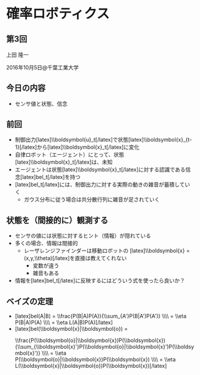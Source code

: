 <h1 style="font-size: 250%;">確率ロボティクス</h1>
<h2>第3回</h2>
上田 隆一

2016年10月5日\@千葉工業大学

<!--nextpage-->
<h2>今日の内容</h2>
<ul>
 	<li>センサ値と状態、信念</li>
</ul>
<!--nextpage-->
<h2>前回</h2>
<ul>
 	<li>制御出力[latex]\\boldsymbol{u}_t[/latex]で状態[latex]\\boldsymbol{x}_{t-1}[/latex]から[latex]\\boldsymbol{x}_t[/latex]に変化</li>
 	<li>自律ロボット（エージェント）にとって、状態[latex]\\boldsymbol{x}_t[/latex]は、未知</li>
 	<li>エージェントは状態[latex]\\boldsymbol{x}_t[/latex]に対する認識である信念[latex]bel_t[/latex]を持つ</li>
 	<li>[latex]bel_t[/latex]には、制御出力に対する実際の動きの雑音が蓄積していく
<ul>
 	<li>ガウス分布に従う場合は共分散行列に雑音が足されていく</li>
</ul>
</li>
</ul>
<!--nextpage-->
<h2>状態を（間接的に）観測する</h2>
<ul>
 	<li>センサの値には状態に対するヒント（情報）が隠れている</li>
 	<li>多くの場合、情報は間接的
<ul>
 	<li>レーザレンジファインダーは移動ロボットの
[latex]\\boldsymbol{x} = (x,y,\\theta)[/latex]を直接は教えてくれない
<ul>
 	<li>変数が違う</li>
 	<li>雑音もある</li>
</ul>
</li>
</ul>
</li>
 	<li>情報を[latex]bel_t[/latex]に反映するにはどういう式を使ったら良いか？</li>
</ul>
<!--nextpage-->
<h2>ベイズの定理</h2>
<ul>
 	<li>[latex]bel(A|B) = \\frac{P(B|A)P(A)}{\\sum_{A'}P(B|A')P(A')} \\\\
= \\eta P(B|A)P(A) \\\\
= \\eta L(A|B)P(A)[/latex]</li>
 	<li>[latex]bel(\\boldsymbol{x}|\\boldsymbol{o}) =
<p class="p1"><span class="s1"> \\frac{P(\\boldsymbol{o}|\\boldsymbol{x})P(\\boldsymbol{x})
{\\sum_{\\boldsymbol{x}'}P(\\boldsymbol{o}|\\boldsymbol{x}')P(\\boldsymbol{x}')} \\\\
</span><span class="s1">= \\eta P(\\boldsymbol{o}|\\boldsymbol{x})P(\\boldsymbol{x}) \\\\
</span><span class="s1">= \\eta L(\\boldsymbol{x}|\\boldsymbol{o})P(\\boldsymbol{x})[/latex]</span></p>
</li>
</ul>
